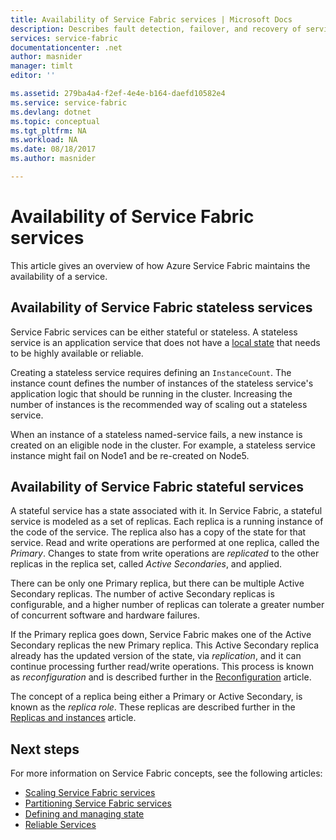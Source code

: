 ```yaml
---
title: Availability of Service Fabric services | Microsoft Docs
description: Describes fault detection, failover, and recovery of services
services: service-fabric
documentationcenter: .net
author: masnider
manager: timlt
editor: ''

ms.assetid: 279ba4a4-f2ef-4e4e-b164-daefd10582e4
ms.service: service-fabric
ms.devlang: dotnet
ms.topic: conceptual
ms.tgt_pltfrm: NA
ms.workload: NA
ms.date: 08/18/2017
ms.author: masnider

---
```


# Availability of Service Fabric services
This article gives an overview of how Azure Service Fabric maintains the availability of a service.

## Availability of Service Fabric stateless services
Service Fabric services can be either stateful or stateless. A stateless service is an application service that does not have a [local state](service-fabric-concepts-state.md) that needs to be highly available or reliable.

Creating a stateless service requires defining an `InstanceCount`. The instance count defines the number of instances of the stateless service's application logic that should be running in the cluster. Increasing the number of instances is the recommended way of scaling out a stateless service.

When an instance of a stateless named-service fails, a new instance is created on an eligible node in the cluster. For example, a stateless service instance might fail on Node1 and be re-created on Node5.

## Availability of Service Fabric stateful services
A stateful service has a state associated with it. In Service Fabric, a stateful service is modeled as a set of replicas. Each replica is a running instance of the code of the service. The replica also has a copy of the state for that service. Read and write operations are performed at one replica, called the *Primary*. Changes to state from write operations are *replicated* to the other replicas in the replica set, called *Active Secondaries*, and applied. 

There can be only one Primary replica, but there can be multiple Active Secondary replicas. The number of active Secondary replicas is configurable, and a higher number of replicas can tolerate a greater number of concurrent software and hardware failures.

If the Primary replica goes down, Service Fabric makes one of the Active Secondary replicas the new Primary replica. This Active Secondary replica already has the updated version of the state, via *replication*, and it can continue processing further read/write operations. This process is known as *reconfiguration* and is described further in the [Reconfiguration](service-fabric-concepts-reconfiguration.md) article.

The concept of a replica being either a Primary or Active Secondary, is known as the *replica role*. These replicas are described further in the [Replicas and instances](service-fabric-concepts-replica-lifecycle.md) article. 

## Next steps
For more information on Service Fabric concepts, see the following articles:

- [Scaling Service Fabric services](service-fabric-concepts-scalability.md)
- [Partitioning Service Fabric services](service-fabric-concepts-partitioning.md)
- [Defining and managing state](service-fabric-concepts-state.md)
- [Reliable Services](service-fabric-reliable-services-introduction.md)

